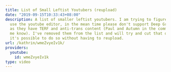 ```yaml
---
title: List of Small Leftist Youtubers (reupload)
date: "2019-09-15T10:33:43+08:00"
description: A list of smaller leftist youtubers. I am trying to figure out how to
  use the youtube editor, in the mean time please don't support Deep Green Resistance
  as they have TERF and anti-trans content (Paul and Autumn in the comments have let
  me know). I've removed them from the list and will try and cut that out asap. Apparently
  it's possible to do so without having to reupload.
url: /kathrin/wmeZvyeIv1k/
providers:
  youtube:
    id: wmeZvyeIv1k
type: video
---
```

